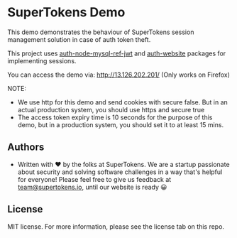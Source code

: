 # SuperTokens Demo

This demo demonstrates the behaviour of SuperTokens session management solution in case of auth token theft.

This project uses [auth-node-mysql-ref-jwt](https://github.com/supertokens/auth-node-mysql-ref-jwt) and [auth-website](https://github.com/supertokens/auth-website) packages for implementing sessions.

You can access the demo via: http://13.126.202.201/ (Only works on Firefox)

NOTE:
- We use http for this demo and send cookies with secure false. But in an actual production system, you should use https and secure true
- The access token expiry time is 10 seconds for the purpose of this demo, but in a production system, you should set it to at least 15 mins.

## Authors
- Written with :heart: by the folks at SuperTokens. We are a startup passionate about security and solving software challenges in a way that's helpful for everyone! Please feel free to give us feedback at team@supertokens.io, until our website is ready :grinning:

## License
MIT license. For more information, please see the license tab on this repo.

